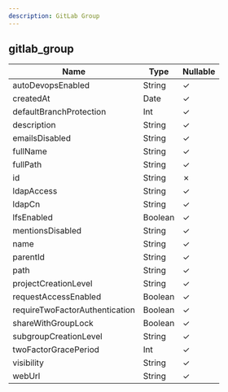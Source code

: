 ```yaml
---
description: GitLab Group
---
```

gitlab_group
------------

| **Name**                       | **Type** | **Nullable** |
| ------------------------------ | -------- | ------------ |
| autoDevopsEnabled              | String   | &check;      |
| createdAt                      | Date     | &check;      |
| defaultBranchProtection        | Int      | &check;      |
| description                    | String   | &check;      |
| emailsDisabled                 | String   | &check;      |
| fullName                       | String   | &check;      |
| fullPath                       | String   | &check;      |
| id                             | String   | &cross;      |
| ldapAccess                     | String   | &check;      |
| ldapCn                         | String   | &check;      |
| lfsEnabled                     | Boolean  | &check;      |
| mentionsDisabled               | String   | &check;      |
| name                           | String   | &check;      |
| parentId                       | String   | &check;      |
| path                           | String   | &check;      |
| projectCreationLevel           | String   | &check;      |
| requestAccessEnabled           | Boolean  | &check;      |
| requireTwoFactorAuthentication | Boolean  | &check;      |
| shareWithGroupLock             | Boolean  | &check;      |
| subgroupCreationLevel          | String   | &check;      |
| twoFactorGracePeriod           | Int      | &check;      |
| visibility                     | String   | &check;      |
| webUrl                         | String   | &check;      |
